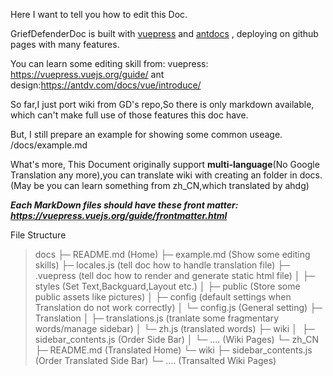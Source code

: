 Here I want to tell you how to edit this Doc.

GriefDefenderDoc is built with [vuepress](https://github.com/vuejs/vuepress) and [antdocs](https://github.com/zpfz/vuepress-theme-antdocs) , deploying on github pages with many features.

You can learn some editing skill from:
vuepress: https://vuepress.vuejs.org/guide/
ant design:https://antdv.com/docs/vue/introduce/

So far,I just port wiki from GD's repo,So there is only markdown available, which can't make full use of those features this doc have.

But, I still prepare an example for showing some common useage.
/docs/example.md

What's more, This Document originally support **multi-language**(No Google Translation any more),you can translate wiki with creating an folder in docs.(May be you can learn something from zh_CN,which translated by ahdg)


_**Each MarkDown files should have these front matter: https://vuepress.vuejs.org/guide/frontmatter.html**_

File Structure
> docs
> ├─ README.md (Home)
> ├─ example.md (Show some editing skills)
> ├─ locales.js (tell doc how to handle translation file)
> ├─ .vuepress (tell doc how to render and generate static html file)
> │          ├─ styles (Set Text,Backguard,Layout etc.)
> │          ├─ public (Store some public assets like pictures)
> │          ├─ config (default settings when Translation do not work correctly)
> │          └─ config.js (General setting)
> ├─ Translation
> │         ├─ translations.js (tranlate some fragmentary words/manage sidebar)
> │         └─ zh.js (translated words)
> ├─ wiki
> │  ├─ sidebar_contents.js (Order Side Bar)
> │  └─ .… (Wiki Pages)
> └─ zh_CN
>     ├─ README.md (Translated Home)
>     └─ wiki
>         ├─ sidebar_contents.js (Order Translated Side Bar)
>         └─ .… (Transalted Wiki Pages)